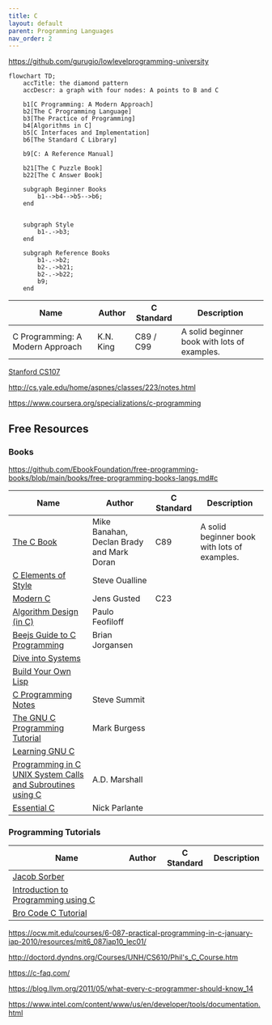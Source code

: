 ```yaml
---
title: C
layout: default
parent: Programming Languages
nav_order: 2
---
```


https://github.com/gurugio/lowlevelprogramming-university

```mermaid
flowchart TD;
    accTitle: the diamond pattern
    accDescr: a graph with four nodes: A points to B and C

    b1[C Programming: A Modern Approach]
    b2[The C Programming Language]
    b3[The Practice of Programming]
    b4[Algorithms in C]
    b5[C Interfaces and Implementation]
    b6[The Standard C Library]

    b9[C: A Reference Manual]

    b21[The C Puzzle Book]
    b22[The C Answer Book]

    subgraph Beginner Books
        b1-->b4-->b5-->b6;
    end

    
    subgraph Style
        b1-.->b3;
    end

    subgraph Reference Books
        b1-.->b2;
        b2-.->b21;
        b2-.->b22;
        b9;
    end
```

| Name                             | Author    | C Standard | Description                                  |
| -------------------------------- | --------- | ---------- | -------------------------------------------- |
| C Programming: A Modern Approach | K.N. King | C89 / C99  | A solid beginner book with lots of examples. |

[Stanford CS107](https://see.stanford.edu/course/cs107)

http://cs.yale.edu/home/aspnes/classes/223/notes.html

https://www.coursera.org/specializations/c-programming

## Free Resources

### Books

https://github.com/EbookFoundation/free-programming-books/blob/main/books/free-programming-books-langs.md#c

| Name                                                                                                            | Author                                    | C Standard | Description                                  |
| --------------------------------------------------------------------------------------------------------------- | ----------------------------------------- | ---------- | -------------------------------------------- |
| [The C Book](https://publications.gbdirect.co.uk/c_book/)                                                       | Mike Banahan, Declan Brady and Mark Doran | C89        | A solid beginner book with lots of examples. |
| [C Elements of Style](http://www.oualline.com/books.free/style/index.html)                                      | Steve Oualline                            |            |                                              |
| [Modern C](https://gustedt.gitlabpages.inria.fr/modern-c/)                                                      | Jens Gusted                               | C23        |                                              |
| [Algorithm Design (in C)](https://www.ime.usp.br/~pf/algorithms/)                                               | Paulo Feofiloff                           |            |                                              |
| [Beejs Guide to C Programming](http://beej.us/guide/bgc/)                                                       | Brian Jorgansen                           |            |                                              |
| [Dive into Systems](https://diveintosystems.org/book/)                                                          |                                           |            |                                              |
| [Build Your Own Lisp](http://buildyourownlisp.com/)                                                             |                                           |            |                                              |
| [C Programming Notes](https://www.eskimo.com/~scs/cclass/notes/top.html)                                        | Steve Summit                              |            |                                              |
| [The GNU C Programming Tutorial](https://www.it.uc3m.es/pbasanta/asng/course_notes/ctut.pdf)                    | Mark Burgess                              |            |                                              |
| [Learning GNU C](https://www.nongnu.org/c-prog-book/online/index.html)                                          |                                           |            |                                              |
| [Programming in C UNIX System Calls and Subroutines using C](https://users.cs.cf.ac.uk/Dave.Marshall/C/CE.html) | A.D. Marshall                             |            |                                              |
| [Essential C](http://cslibrary.stanford.edu/101/)                                                               | Nick Parlante                             |            |                                              |

### Programming Tutorials

| Name                                                                                                            | Author | C Standard | Description |
| --------------------------------------------------------------------------------------------------------------- | ------ | ---------- | ----------- |
| [Jacob Sorber](https://www.youtube.com/c/JacobSorber)                                                           |        |            |             |
| [Introduction to Programming using C](https://www.youtube.com/playlist?list=PLcb47MKbeHkcBhhAdLDJObMibJsfb8cz4) |        |            |
| [Bro Code C Tutorial](https://www.youtube.com/playlist?list=PLZPZq0r_RZOOzY_vR4zJM32SqsSInGMwe)                 |        |            |             |

https://ocw.mit.edu/courses/6-087-practical-programming-in-c-january-iap-2010/resources/mit6_087iap10_lec01/

http://doctord.dyndns.org/Courses/UNH/CS610/Phil's_C_Course.htm

https://c-faq.com/







https://blog.llvm.org/2011/05/what-every-c-programmer-should-know_14

https://www.intel.com/content/www/us/en/developer/tools/documentation.html


